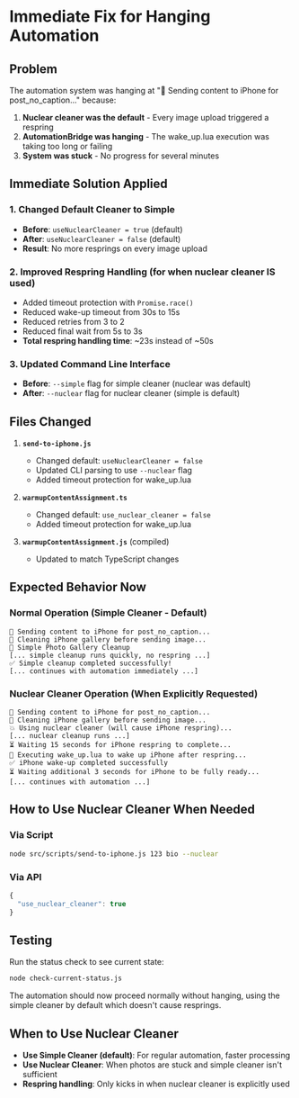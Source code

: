# Immediate Fix for Hanging Automation

## Problem
The automation system was hanging at "📱 Sending content to iPhone for post_no_caption..." because:

1. **Nuclear cleaner was the default** - Every image upload triggered a respring
2. **AutomationBridge was hanging** - The wake_up.lua execution was taking too long or failing
3. **System was stuck** - No progress for several minutes

## Immediate Solution Applied

### 1. Changed Default Cleaner to Simple
- **Before**: `useNuclearCleaner = true` (default)
- **After**: `useNuclearCleaner = false` (default)
- **Result**: No more resprings on every image upload

### 2. Improved Respring Handling (for when nuclear cleaner IS used)
- Added timeout protection with `Promise.race()`
- Reduced wake-up timeout from 30s to 15s
- Reduced retries from 3 to 2
- Reduced final wait from 5s to 3s
- **Total respring handling time**: ~23s instead of ~50s

### 3. Updated Command Line Interface
- **Before**: `--simple` flag for simple cleaner (nuclear was default)
- **After**: `--nuclear` flag for nuclear cleaner (simple is default)

## Files Changed

1. **`send-to-iphone.js`**
   - Changed default: `useNuclearCleaner = false`
   - Updated CLI parsing to use `--nuclear` flag
   - Added timeout protection for wake_up.lua

2. **`warmupContentAssignment.ts`**
   - Changed default: `use_nuclear_cleaner = false`
   - Added timeout protection for wake_up.lua

3. **`warmupContentAssignment.js`** (compiled)
   - Updated to match TypeScript changes

## Expected Behavior Now

### Normal Operation (Simple Cleaner - Default)
```
📱 Sending content to iPhone for post_no_caption...
🧹 Cleaning iPhone gallery before sending image...
🧹 Simple Photo Gallery Cleanup
[... simple cleanup runs quickly, no respring ...]
✅ Simple cleanup completed successfully!
[... continues with automation immediately ...]
```

### Nuclear Cleaner Operation (When Explicitly Requested)
```
📱 Sending content to iPhone for post_no_caption...
🧹 Cleaning iPhone gallery before sending image...
💥 Using nuclear cleaner (will cause iPhone respring)...
[... nuclear cleanup runs ...]
⏳ Waiting 15 seconds for iPhone respring to complete...
📱 Executing wake_up.lua to wake up iPhone after respring...
✅ iPhone wake-up completed successfully
⏳ Waiting additional 3 seconds for iPhone to be fully ready...
[... continues with automation ...]
```

## How to Use Nuclear Cleaner When Needed

### Via Script
```bash
node src/scripts/send-to-iphone.js 123 bio --nuclear
```

### Via API
```javascript
{
  "use_nuclear_cleaner": true
}
```

## Testing

Run the status check to see current state:
```bash
node check-current-status.js
```

The automation should now proceed normally without hanging, using the simple cleaner by default which doesn't cause resprings.

## When to Use Nuclear Cleaner

- **Use Simple Cleaner (default)**: For regular automation, faster processing
- **Use Nuclear Cleaner**: When photos are stuck and simple cleaner isn't sufficient
- **Respring handling**: Only kicks in when nuclear cleaner is explicitly used